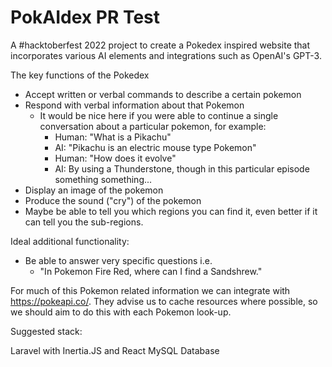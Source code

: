 # PokAIdex PR Test

A #hacktoberfest 2022 project to create a Pokedex inspired website that incorporates various AI elements and integrations such as OpenAI's GPT-3. 

The key functions of the Pokedex

- Accept written or verbal commands to describe a certain pokemon
- Respond with verbal information about that Pokemon
  - It would be nice here if you were able to continue a single conversation about a particular pokemon, for example:
    - Human: "What is a Pikachu"
    - AI: "Pikachu is an electric mouse type Pokemon"
    - Human: "How does it evolve"
    - AI: By using a Thunderstone, though in this particular episode something something...
- Display an image of the pokemon
- Produce the sound ("cry") of the pokemon
- Maybe be able to tell you which regions you can find it, even better if it can tell you the sub-regions.

Ideal additional functionality:
- Be able to answer very specific questions i.e. 
  - "In Pokemon Fire Red, where can I find a Sandshrew."
  
For much of this Pokemon related information we can integrate with https://pokeapi.co/. They advise us to cache resources where possible, so we should aim to do this with each Pokemon look-up.

Suggested stack:

Laravel with Inertia.JS and React
MySQL Database
